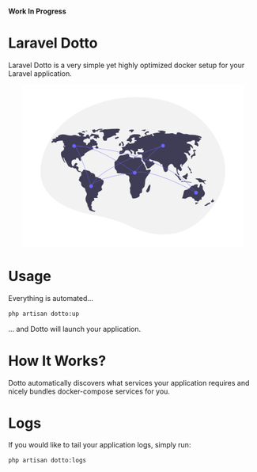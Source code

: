 #### Work In Progress

# Laravel Dotto

Laravel Dotto is a very simple yet highly optimized docker setup for your Laravel application.

<p align="center">
    <img width="450" src="./images/dotto.png" alt="Dotto">
</p>

# Usage

Everything is automated...

```bash
php artisan dotto:up
```

... and Dotto will launch your application.

# How It Works?

Dotto automatically discovers what services your application requires and nicely bundles docker-compose services for you.

# Logs

If you would like to tail your application logs, simply run:

```bash
php artisan dotto:logs
```

<!-- # Stack

- Nginx
- PHP 7.3
- MySQL 8.0
- Redis
- Queues
- Scheduler

# Features

- Build
    - **Fast builds**- multi-stage docker setup is highly optimised for caching.
    - **Simple**- Only 3 files are required to run the entire setup.
    - Uses **PHP 7.3** to install your composer dependencies.
    - Uses **Yarn** with **NodeJS 13** to build your frontend assets.
- Local Development
    - Queue workers always run the latest code (no need to manually restart anything).
    - Laravel scheduler always runs the latest code.
- Production
    - Routes, views and configuration files are cached.
    - Queues are setup for maximum performance.
    - Uses PhpRedis pecl extension for maximum performance.

# Installation

Require Dotto as a composer dependency.

```bash
composer require titasgailius/laravel-dotto --dev
```

Publish docker files:

```bash
php artisan dotto:install
```

This command will publish 3 files for your docker setup: `Dockerfile`, `docker-compose.yml` and `nginx.conf`

# Usage

Start the application with docker-compose.

```bash
docker-compose up
```

# Configuration

#### Development
For the best development experience, set `APP_ENV=local` in your `.env` file when developing locally.

#### Laravel Mix: Versioning / Cache Busting

If your application uses [Versioning / Cache Busting](https://laravel.com/docs/7.x/mix#versioning-and-cache-busting), you will need to
uncomment the line below in your `Dockerfile` file:

```Dockerfile
...

# Uncomment this line if you have "mix.version()" setup in your "webpack.mix.js" file.
# COPY --chown=www-data:www-data --from=frontend /app/public/mix-manifest.json ./public/mix-manifest.json

...
```

#### Frontend build

If you use apllication uses other than default `js`, `sass` asset directories, make sure that the correct files are copied during the build stage:

```Dockerfile
...

RUN yarn install

COPY resources/js ./resources/js
COPY resources/sass ./resources/sass

RUN yarn production

...
```

#### TailwindCSS users

If you use TailwindCSS in your Laravel application, you will need to make sure that the `tailwind.config.js` file is copied to the image during a build stage:

```Dockerfile
#
# Build Frontend Assets
#
FROM node:8.11 as frontend

WORKDIR /app

COPY artisan package.json webpack.mix.js yarn.lock tailwind.config.js ./

...
```

#### MySQL

Database **name**, **username** and **password** is configured using environment variables from your `.env` file:
- `DB_DATABASE`
- `DB_USERNAME`
- `DB_PASSWORD`

You may also change the **root password**.
- On the initiail run add: `DB_ROOT_PASSWORD=secret docker-compose up`

---

:round_pushpin: **If you have already built the mysql image and want to change the credentials, the easiest option is to start over by destroying the mysql volume:**

```bash
# Stop the containers
docker-compose down

# List volumes to find the mysql volume
docker volume ls

## Destroy the appropriate mysql volume
docker volume rm laravel_dotto_mysql

# Set a new password in .env file
DB_PASSWORD=secret

# Start the containers back up
docker-compose up
```
 -->

